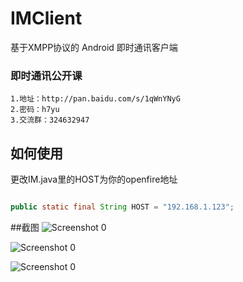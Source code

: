 IMClient
=========

基于XMPP协议的 Android 即时通讯客户端


### 即时通讯公开课 ###
    1.地址：http://pan.baidu.com/s/1qWnYNyG
    2.密码：h7yu
    3.交流群：324632947


## **如何使用** ##

更改IM.java里的HOST为你的openfire地址<br>
```java

public static final String HOST = "192.168.1.123";


```

##截图
![Screenshot 0](https://raw.githubusercontent.com/jersuen/IMClient/master/Screenshots/00.png)

![Screenshot 0](https://raw.githubusercontent.com/jersuen/IMClient/master/Screenshots/01.png)

![Screenshot 0](https://raw.githubusercontent.com/jersuen/IMClient/master/Screenshots/02.png)
